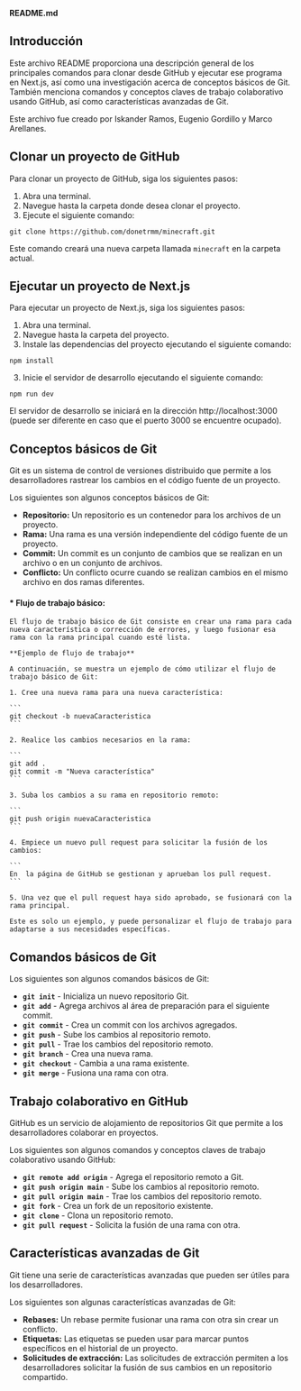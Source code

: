 **README.md**

## Introducción

Este archivo README proporciona una descripción general de los principales comandos para clonar desde GitHub y ejecutar ese programa en Next.js, así como una investigación acerca de conceptos básicos de Git. También menciona comandos y conceptos claves de trabajo colaborativo usando GitHub, así como características avanzadas de Git.

Este archivo fue creado por Iskander Ramos, Eugenio Gordillo y Marco Arellanes.
## Clonar un proyecto de GitHub

Para clonar un proyecto de GitHub, siga los siguientes pasos:

1. Abra una terminal.
2. Navegue hasta la carpeta donde desea clonar el proyecto.
3. Ejecute el siguiente comando:

```
git clone https://github.com/donetrmm/minecraft.git
```

Este comando creará una nueva carpeta llamada `minecraft` en la carpeta actual.

## Ejecutar un proyecto de Next.js

Para ejecutar un proyecto de Next.js, siga los siguientes pasos:

1. Abra una terminal.
2. Navegue hasta la carpeta del proyecto.
3. Instale las dependencias del proyecto ejecutando el siguiente comando:

```
npm install
```

3. Inicie el servidor de desarrollo ejecutando el siguiente comando:

```
npm run dev
```

El servidor de desarrollo se iniciará en la dirección http://localhost:3000 (puede ser diferente en caso que
el puerto 3000 se encuentre ocupado).

## Conceptos básicos de Git

Git es un sistema de control de versiones distribuido que permite a los desarrolladores rastrear los cambios en el código fuente de un proyecto.

Los siguientes son algunos conceptos básicos de Git:

* **Repositorio:** Un repositorio es un contenedor para los archivos de un proyecto.
* **Rama:** Una rama es una versión independiente del código fuente de un proyecto.
* **Commit:** Un commit es un conjunto de cambios que se realizan en un archivo o en un conjunto de archivos.
* **Conflicto:** Un conflicto ocurre cuando se realizan cambios en el mismo archivo en dos ramas diferentes.
#### * **Flujo de trabajo básico:**
    El flujo de trabajo básico de Git consiste en crear una rama para cada nueva característica o corrección de errores, y luego fusionar esa rama con la rama principal cuando esté lista.

    **Ejemplo de flujo de trabajo**

    A continuación, se muestra un ejemplo de cómo utilizar el flujo de trabajo básico de Git:

    1. Cree una nueva rama para una nueva característica:

    ```
    git checkout -b nuevaCaracteristica
    ```

    2. Realice los cambios necesarios en la rama:

    ```
    git add .
    git commit -m "Nueva característica"
    ```

    3. Suba los cambios a su rama en repositorio remoto:

    ```
    git push origin nuevaCaracteristica
    ```

    4. Empiece un nuevo pull request para solicitar la fusión de los cambios:

    ```
    En  la página de GitHub se gestionan y aprueban los pull request.
    ```

    5. Una vez que el pull request haya sido aprobado, se fusionará con la rama principal.

    Este es solo un ejemplo, y puede personalizar el flujo de trabajo para adaptarse a sus necesidades específicas.
## Comandos básicos de Git

Los siguientes son algunos comandos básicos de Git:

* **`git init`** - Inicializa un nuevo repositorio Git.
* **`git add`** - Agrega archivos al área de preparación para el siguiente commit.
* **`git commit`** - Crea un commit con los archivos agregados.
* **`git push`** - Sube los cambios al repositorio remoto.
* **`git pull`** - Trae los cambios del repositorio remoto.
* **`git branch`** - Crea una nueva rama.
* **`git checkout`** - Cambia a una rama existente.
* **`git merge`** - Fusiona una rama con otra.


## Trabajo colaborativo en GitHub

GitHub es un servicio de alojamiento de repositorios Git que permite a los desarrolladores colaborar en proyectos.

Los siguientes son algunos comandos y conceptos claves de trabajo colaborativo usando GitHub:

* **`git remote add origin`** - Agrega el repositorio remoto a Git.
* **`git push origin main`** - Sube los cambios al repositorio remoto.
* **`git pull origin main`** - Trae los cambios del repositorio remoto.
* **`git fork`** - Crea un fork de un repositorio existente.
* **`git clone`** - Clona un repositorio remoto.
* **`git pull request`** - Solicita la fusión de una rama con otra.

## Características avanzadas de Git

Git tiene una serie de características avanzadas que pueden ser útiles para los desarrolladores.

Los siguientes son algunas características avanzadas de Git:

* **Rebases:** Un rebase permite fusionar una rama con otra sin crear un conflicto.
* **Etiquetas:** Las etiquetas se pueden usar para marcar puntos específicos en el historial de un proyecto.
* **Solicitudes de extracción:** Las solicitudes de extracción permiten a los desarrolladores solicitar la fusión de sus cambios en un repositorio compartido.

